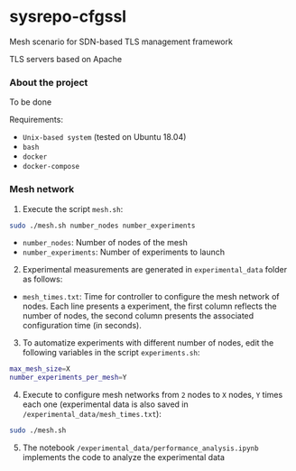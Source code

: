 # sysrepo-cfgssl
Mesh scenario for SDN-based TLS management framework

TLS servers based on Apache

### About the project
To be done

Requirements:
* ```Unix-based system``` (tested on Ubuntu 18.04)
* ```bash```
* ```docker```
* ```docker-compose```


### Mesh network

1. Execute the script ```mesh.sh```:
```bash
sudo ./mesh.sh number_nodes number_experiments
```
* ```number_nodes```: Number of nodes of the mesh
* ```number_experiments```: Number of experiments to launch

2. Experimental measurements are generated in ```experimental_data``` folder as follows:
* ```mesh_times.txt```: Time for controller to configure the mesh network of nodes. Each line presents a experiment, the first column reflects the number of nodes, the second column presents the associated configuration time (in seconds).

3. To automatize experiments with different number of nodes, edit the following variables in the script ```experiments.sh```:
```bash
max_mesh_size=X
number_experiments_per_mesh=Y
```

4. Execute to configure mesh networks from ```2``` nodes to ```X``` nodes, ```Y``` times each one (experimental data is also saved in ```/experimental_data/mesh_times.txt```):
```bash
sudo ./mesh.sh
```

5. The notebook ```/experimental_data/performance_analysis.ipynb``` implements the code to analyze the experimental data
